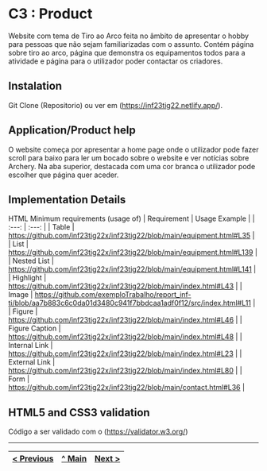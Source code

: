 # C3 : Product

Website com tema de Tiro ao Arco feita no âmbito de apresentar o hobby para pessoas que não sejam familiarizadas com o assunto. 
Contém página sobre tiro ao arco, página que demonstra os equipamentos todos para a atividade e página para o utilizador poder contactar os criadores.

## Instalation

Git Clone (Repositorio) ou ver em (https://inf23tig22.netlify.app/).

## Application/Product help

O website começa por apresentar a home page onde o utilizador pode fazer scroll para baixo para ler um bocado sobre o website e ver notícias sobre Archery.
Na aba superior, destacada com uma cor branca o utilizador pode escolher que página quer aceder.

## Implementation Details

HTML Minimum requirements (usage of)
| Requirement | Usage Example |
| :---: | :---: |
| Table |    https://github.com/inf23tig22x/inf23tig22/blob/main/equipment.html#L35   |
| List |    https://github.com/inf23tig22x/inf23tig22/blob/main/equipment.html#L139   |
| Nested List |    https://github.com/inf23tig22x/inf23tig22/blob/main/equipment.html#L141   |
| Highlight |    https://github.com/inf23tig22x/inf23tig22/blob/main/index.html#L43    |
| Image |   https://github.com/exemploTrabalho/report_inf-ti/blob/aa7b883c6c0da01d3480c941f7bbdcaa1adf0f12/src/index.html#L11    |
| Figure |   https://github.com/inf23tig22x/inf23tig22/blob/main/index.html#L46    |
| Figure Caption |    https://github.com/inf23tig22x/inf23tig22/blob/main/index.html#L48   |
| Internal Link |    https://github.com/inf23tig22x/inf23tig22/blob/main/index.html#L23   |
| External Link |    https://github.com/inf23tig22x/inf23tig22/blob/main/index.html#L80   |
| Form |    https://github.com/inf23tig22x/inf23tig22/blob/main/contact.html#L36   |

## HTML5 and CSS3 validation

Código a ser validado com o (https://validator.w3.org/)


---
[< Previous](c2.md) | [^ Main](../../../) | [Next >](c4.md)
:--- | :---: | ---: 

